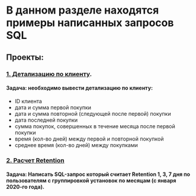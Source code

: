 # В данном разделе находятся примеры написанных запросов SQL

## Проекты:

### [1. Детализацию по клиенту](customers_info).
#### Задача: необходимо вывести детализацию по клиенту:
- ID клиента
- дата и сумма первой покупки
- дата и сумма повторной (следующей после первой) покупки
- дата последней покупки
- сумма покупок, совершенных в течение месяца после первой покупки
- время (кол-во дней) между первой и повторной покупкой
- среднее время (кол-во дней) между покупками

### [2. Расчет Retention](retention_calculating)
#### Задача: Написать SQL-запрос который считает Retention 1, 3, 7 дня по пользователям с группировкой установок по месяцам (с января 2020-го года).


